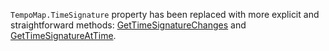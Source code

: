 `TempoMap.TimeSignature` property has been replaced with more explicit and straightforward methods: [GetTimeSignatureChanges](xref:Melanchall.DryWetMidi.Interaction.TempoMap.GetTimeSignatureChanges) and [GetTimeSignatureAtTime](xref:Melanchall.DryWetMidi.Interaction.TempoMap.GetTimeSignatureAtTime(Melanchall.DryWetMidi.Interaction.ITimeSpan)).